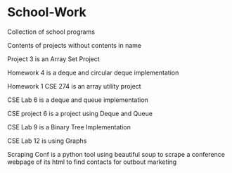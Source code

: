 # School-Work
Collection of school programs

Contents of projects without contents in name

Project 3 is an Array Set Project

Homework 4 is a deque and circular deque implementation

Homework 1 CSE 274 is an array utility project

CSE Lab 6 is a deque and queue implementation

CSE project 6 is a project using Deque and Queue

CSE Lab 9 is a Binary Tree Implementation

CSE Lab 12 is using Graphs

Scraping Conf is a python tool using beautiful soup to scrape a conference webpage of its html to find contacts for outbout marketing
